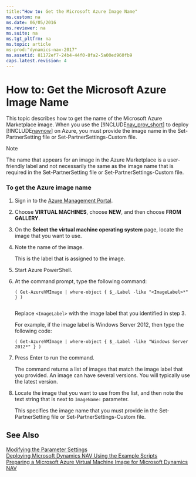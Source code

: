 ```yaml
---
title:"How to: Get the Microsoft Azure Image Name"
ms.custom: na
ms.date: 06/05/2016
ms.reviewer: na
ms.suite: na
ms.tgt_pltfrm: na
ms.topic: article
ms-prod:"dynamics-nav-2017"
ms.assetid: 81172ef7-24b4-44f0-8fa2-5a00ed960fb9
caps.latest.revision: 4
---
```

# How to: Get the Microsoft Azure Image Name
This topic describes how to get the name of the Microsoft Azure Marketplace image. When you use the [!INCLUDE[nav_prov_short](includes/nav_prov_short_md.md)] to deploy [!INCLUDE[navnow](includes/navnow_md.md)] on Azure, you must provide the image name in the Set\-PartnerSetting file or Set\-PartnerSettings\-Custom file.  
  
> [!NOTE]  
>  The name that appears for an image in the Azure Marketplace is a user\-friendly label and not necessarily the same as the image name that is required in the Set\-PartnerSetting file or Set\-PartnerSettings\-Custom file.  
  
### To get the Azure image name  
  
1.  Sign in to the [Azure Management Portal](http://manage.windowsazure.com/).  
  
2.  Choose **VIRTUAL MACHINES**, choose **NEW**, and then choose **FROM GALLERY**.  
  
3.  On the **Select the virtual machine operating system** page, locate the image that you want to use.  
  
4.  Note the name of the image.  
  
     This is the label that is assigned to the image.  
  
5.  Start Azure PowerShell.  
  
6.  At the command prompt, type the following command:  
  
    ```  
    ( Get-AzureVMImage | where-object { $_.Label -like "<ImageLabel>*" } )  
  
    ```  
  
     Replace `<ImageLabel>` with the image label that you identified in step 3.  
  
     For example, if the image label is Windows Server 2012, then type the following code:  
  
    ```  
    ( Get-AzureVMImage | where-object { $_.Label -like "Windows Server 2012*" } )  
    ```  
  
7.  Press Enter to run the command.  
  
     The command returns a list of images that match the image label that you provided. An image can have several versions. You will typically use the latest version.  
  
8.  Locate the image that you want to use from the list, and then note the text string that is next to `ImageName:` parameter.  
  
     This specifies the image name that you must provide in the Set\-PartnerSetting file or Set\-PartnerSettings\-Custom file.  
  
## See Also  
 [Modifying the Parameter Settings](../Topic/How%20to:%20Deploy%20Microsoft%20Dynamics%20NAV%20on%20Microsoft%20Azure%20by%20Using%20the%20Example%20Scripts.md#SetSettings)   
 [Deploying Microsoft Dynamics NAV Using the Example Scripts](Deploying-Microsoft-Dynamics-NAV-Using-the-Example-Scripts.md)   
 [Preparing a Microsoft Azure Virtual Machine Image for Microsoft Dynamics NAV](Preparing-a-Microsoft-Azure-Virtual-Machine-Image-for-Microsoft-Dynamics-NAV.md)